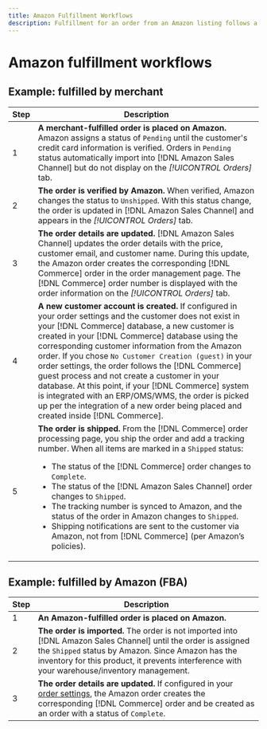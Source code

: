 ```yaml
---
title: Amazon Fulfillment Workflows
description: Fulfillment for an order from an Amazon listing follows a specific sequence from order submission to shipping.
---
```


# Amazon fulfillment workflows

## Example: fulfilled by merchant

|Step | Description |
|----|----|
|1| **A merchant-fulfilled order is placed on Amazon.** Amazon assigns a status of `Pending` until the customer's credit card information is verified. Orders in `Pending` status automatically import into [!DNL Amazon Sales Channel] but do not display on the _[!UICONTROL Orders]_ tab.|
|2| **The order is verified by Amazon.** When verified, Amazon changes the status to `Unshipped`. With this status change, the order is updated in [!DNL Amazon Sales Channel] and appears in the _[!UICONTROL Orders]_ tab.|
|3| **The order details are updated.** [!DNL Amazon Sales Channel] updates the order details with the price, customer email, and customer name. During this update, the Amazon order creates the corresponding [!DNL Commerce] order in the order management page. The [!DNL Commerce] order number is displayed with the order information on the _[!UICONTROL Orders]_ tab.|
|4| **A new customer account is created.** If configured in your order settings and the customer does not exist in your [!DNL Commerce] database, a new customer is created in your [!DNL Commerce] database using the corresponding customer information from the Amazon order. If you chose `No Customer Creation (guest)` in your order settings, the order follows the [!DNL Commerce] guest process and not create a customer in your database. At this point, if your [!DNL Commerce] system is integrated with an ERP/OMS/WMS, the order is picked up per the integration of a new order being placed and created inside [!DNL Commerce].|
|5| **The order is shipped.** From the [!DNL Commerce] order processing page, you ship the order and add a tracking number. When all items are marked in a `Shipped` status:<ul><li>The status of the [!DNL Commerce] order changes to `Complete`.</li><li>The status of the [!DNL Amazon Sales Channel] order changes to `Shipped`.</li><li>The tracking number is synced to Amazon, and the status of the order in Amazon changes to `Shipped`.</li><li>Shipping notifications are sent to the customer via Amazon, not from [!DNL Commerce] (per Amazon’s policies).|

## Example: fulfilled by Amazon (FBA)

|Step | Description |
|---|---|
|1| **An Amazon-fulfilled order is placed on Amazon.** |
|2| **The order is imported.** The order is not imported into [!DNL Amazon Sales Channel] until the order is assigned the `Shipped` status by Amazon. Since Amazon has the inventory for this product, it prevents interference with your warehouse/inventory management. |
|3| **The order details are updated.** If configured in your [order settings](./order-settings.md), the Amazon order creates the corresponding [!DNL Commerce] order and be created as an order with a status of `Complete`. |
